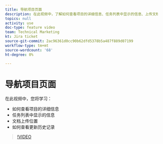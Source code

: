 ```yaml
---
title: 导航项目页面
description: 在此视频中，了解如何查看项目的详细信息、任务列表中显示的信息、上传文档的位置、如何查看更新历史记录
topics: null
activity: use
doc-type: feature video
team: Technical Marketing
kt: Jira ticket
source-git-commit: 2ac96361d0cc90b62dfd5378b5a487f889d07199
workflow-type: tm+mt
source-wordcount: '68'
ht-degree: 0%

---
```


# 导航项目页面

在此视频中，您将学习：

* 如何查看项目的详细信息
* 任务列表中显示的信息
* 文档上传位置
* 如何查看更新历史记录

>[!VIDEO](https://video.tv.adobe.com/v/335085/?quality=12)
